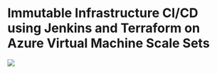 # Immutable Infrastructure CI/CD using Jenkins and Terraform on Azure Virtual Machine Scale Sets

<a href="https://portal.azure.com/#create/Microsoft.Template/uri/https%3A%2F%2Fraw.githubusercontent.com%2Falexchx%2FMSAzureOSS-VMSS%2Fmaster%2Fazuredeploy.json" target="_blank">
    <img src="http://azuredeploy.net/deploybutton.png"/>
</a>
 